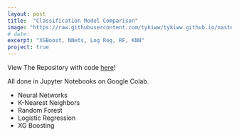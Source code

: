 ```yaml
---
layout: post
title:  "Classification Model Comparison"
image: "https://raw.githubusercontent.com/tykiww/tykiww.github.io/master/img/classification/Screen%20Shot%202018-11-14%20at%203.01.53%20PM.png"
# date:
excerpt: "XGBoost, NNets, Log Reg, RF, KNN"
project: true
---
```


View The Repository with code [here](https://github.com/tykiww/projectpage/tree/master/Finished/EEG-Classification)!

All done in Jupyter Notebooks on Google Colab.

- Neural Networks
- K-Nearest Neighbors
- Random Forest
- Logistic Regression
- XG Boosting


